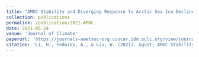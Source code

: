 ```yaml
---
title: "AMOC Stability and Diverging Response to Arctic Sea Ice Decline in Two Climate Models"
collection: publications
permalink: /publication/2021-AMOC
date: 2021-05-24
venue: 'Journal of Climate'
paperurl: 'https://journals-ametsoc-org.cuucar.idm.oclc.org/view/journals/clim/34/13/JCLI-D-20-0572.1.xml'
citation: 'Li, H., Fedorov, A., & Liu, W. (2021). &quot; AMOC Stability and Diverging Response to Arctic Sea Ice Decline in Two Climate Models. &quot; <i>Journal of Climate</i>. 34(13), 5443-5460.'
---
```


